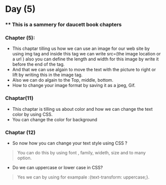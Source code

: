 # Day (5)
### ** This is a sammery for daucett book chapters
### Chapter (5):
* This chaptar tilling us how we can use an image for our web site by using img tag and inside this tag we can write src=(the image location or a url ) also you can define the length and width for this image by write it before the end of the tag.
* And that we can use algain to move the text with the picture to right or lift by writing this in the image tag.
* Also we can do algain to the Top, middle, bottom.
* How to change your image format by saving it as a jpeg, Gif.
### Chaptar(11)
* This chaptar is tilling us about color and how we can change the text color by using CSS.
* You can change the color for background 
### Chaptar (12)
* So now how you can change your text style using CSS ?

>You can do this by using font , family, wideth, size and to many option.

* Do we can uppercase or lower case in CSS?

>Yes we can by using for exampale :{text-transform: uppercase;}.
